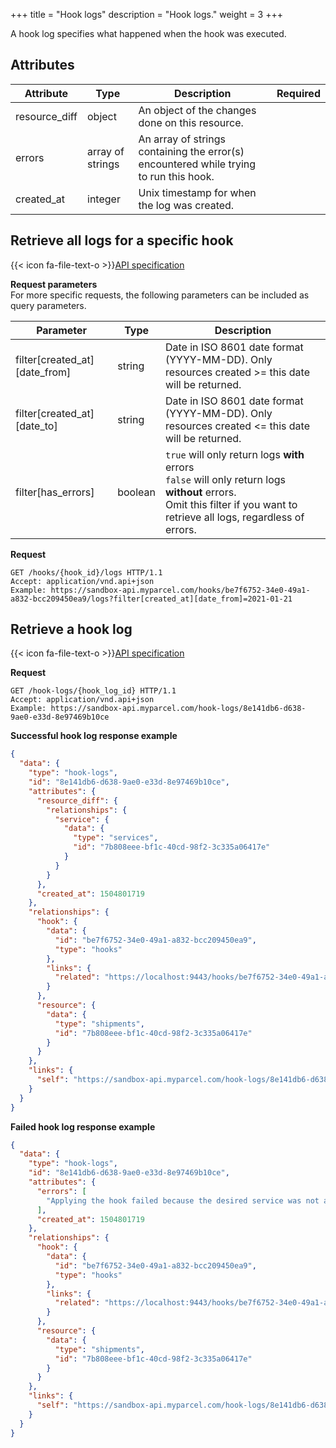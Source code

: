 +++
title = "Hook logs"
description = "Hook logs."
weight = 3
+++

A hook log specifies what happened when the hook was executed.

## Attributes

| Attribute     | Type             | Description                                                                            | Required |
| ------------- | ---------------- | -------------------------------------------------------------------------------------- | -------- |
| resource_diff | object           | An object of the changes done on this resource.                                        |          |
| errors        | array of strings | An array of strings containing the error(s) encountered while trying to run this hook. |          |
| created_at    | integer          | Unix timestamp for when the log was created.                                           |          |

## Retrieve all logs for a specific hook

{{< icon fa-file-text-o >}}[API specification](https://api-specification.myparcel.com/#tag/Hooks/paths/~1hooks~1{hook_id}~1logs/get)

**Request parameters**  
For more specific requests, the following parameters can be included as query parameters.

Parameter                     | Type    | Description
----------------------------- | ------- | ------------
filter[created_at][date_from] | string  | Date in ISO 8601 date format (YYYY-MM-DD). Only resources created >= this date will be returned.
filter[created_at][date_to]   | string  | Date in ISO 8601 date format (YYYY-MM-DD). Only resources created <= this date will be returned.
filter[has_errors]            | boolean | `true` will only return logs **with** errors<br>`false` will only return logs **without** errors.<br>Omit this filter if you want to retrieve all logs, regardless of errors.

**Request**
```http
GET /hooks/{hook_id}/logs HTTP/1.1
Accept: application/vnd.api+json
Example: https://sandbox-api.myparcel.com/hooks/be7f6752-34e0-49a1-a832-bcc209450ea9/logs?filter[created_at][date_from]=2021-01-21
```

## Retrieve a hook log

{{< icon fa-file-text-o >}}[API specification](https://api-specification.myparcel.com/#tag/HookLogs)

**Request**
```http
GET /hook-logs/{hook_log_id} HTTP/1.1
Accept: application/vnd.api+json
Example: https://sandbox-api.myparcel.com/hook-logs/8e141db6-d638-9ae0-e33d-8e97469b10ce
```

**Successful hook log response example**
```json
{
  "data": {
    "type": "hook-logs",
    "id": "8e141db6-d638-9ae0-e33d-8e97469b10ce",
    "attributes": {
      "resource_diff": {
        "relationships": {
          "service": {
            "data": {
              "type": "services",
              "id": "7b808eee-bf1c-40cd-98f2-3c335a06417e"
            }
          }
        }
      },
      "created_at": 1504801719
    },
    "relationships": {
      "hook": {
        "data": {
          "id": "be7f6752-34e0-49a1-a832-bcc209450ea9",
          "type": "hooks"
        },
        "links": {
          "related": "https://localhost:9443/hooks/be7f6752-34e0-49a1-a832-bcc209450ea9"
        }
      },
      "resource": {
        "data": {
          "type": "shipments",
          "id": "7b808eee-bf1c-40cd-98f2-3c335a06417e"
        }
      }
    },
    "links": {
      "self": "https://sandbox-api.myparcel.com/hook-logs/8e141db6-d638-9ae0-e33d-8e97469b10ce"
    }
  }
}
```

**Failed hook log response example**
```json
{
  "data": {
    "type": "hook-logs",
    "id": "8e141db6-d638-9ae0-e33d-8e97469b10ce",
    "attributes": {
      "errors": [
        "Applying the hook failed because the desired service was not available for the shipment contract."
      ],
      "created_at": 1504801719
    },
    "relationships": {
      "hook": {
        "data": {
          "id": "be7f6752-34e0-49a1-a832-bcc209450ea9",
          "type": "hooks"
        },
        "links": {
          "related": "https://localhost:9443/hooks/be7f6752-34e0-49a1-a832-bcc209450ea9"
        }
      },
      "resource": {
        "data": {
          "type": "shipments",
          "id": "7b808eee-bf1c-40cd-98f2-3c335a06417e"
        }
      }
    },
    "links": {
      "self": "https://sandbox-api.myparcel.com/hook-logs/8e141db6-d638-9ae0-e33d-8e97469b10ce"
    }
  }
}
```

